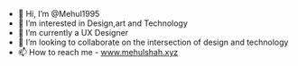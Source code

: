 - 👋 Hi, I’m @Mehul1995
- 👀 I’m interested in Design,art and Technology
- 🌱 I’m currently a UX Designer
- 💞️ I’m looking to collaborate on the intersection of design and technology
- 📫 How to reach me - www.mehulshah.xyz

<!---
Mehul1995/Mehul1995 is a ✨ special ✨ repository because its `README.md` (this file) appears on your GitHub profile.
You can click the Preview link to take a look at your changes.
--->
